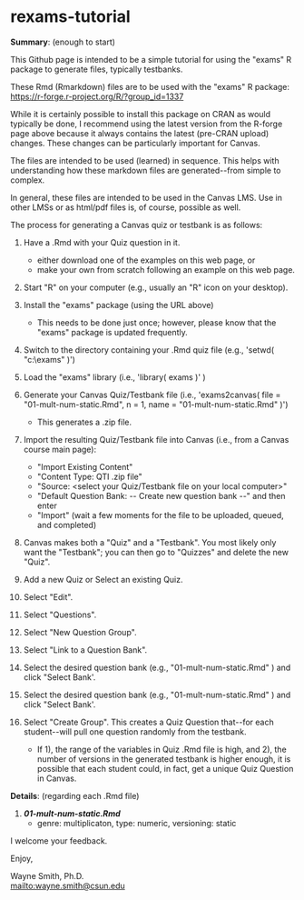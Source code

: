 # rexams-tutorial

**Summary**: (enough to start)

This Github page is intended to be a simple tutorial for using the "exams" R package to generate files, typically testbanks.

These Rmd (Rmarkdown) files are to be used with the "exams" R package:\
https://r-forge.r-project.org/R/?group_id=1337

While it is certainly possible to install this package on CRAN as would typically be done,
 I recommend using the latest version from the R-forge page above because it always contains the latest (pre-CRAN upload) changes.
 These changes can be particularly important for Canvas.

The files are intended to be used (learned) in sequence.  This helps with understanding how these markdown files are generated--from simple to complex.

In general, these files are intended to be used in the Canvas LMS.  Use in other LMSs or as html/pdf files is, of course, possible as well.

The process for generating a Canvas quiz or testbank is as follows:

1. Have a .Rmd with your Quiz question in it.
    * either download one of the examples on this web page, or
    * make your own from scratch following an example on this web page.

2. Start "R" on your computer (e.g., usually an "R" icon on your desktop).

3. Install the "exams" package (using the URL above)
    * This needs to be done just once; however, please know that the "exams" package is updated frequently.

4. Switch to the directory containing your .Rmd quiz file (e.g., 'setwd( "c:\\exams" )')

5. Load the "exams" library (i.e., 'library( exams )' )

6. Generate your Canvas Quiz/Testbank file (i.e., 'exams2canvas( file = "01-mult-num-static.Rmd", n = 1, name = "01-mult-num-static.Rmd" )')
    * This generates a .zip file.

7. Import the resulting Quiz/Testbank file into Canvas (i.e., from a Canvas course main page):
    * "Import Existing Content"
    * "Content Type: QTI .zip file"
    * "Source: <select your Quiz/Testbank file on your local computer>"
    * "Default Question Bank: -- Create new question bank --" and then enter <the name of your testbank file>
    * "Import" (wait a few moments for the file to be uploaded, queued, and completed)

8. Canvas makes both a "Quiz" and a "Testbank".  You most likely only want the "Testbank"; you can then go to "Quizzes" and delete the new "Quiz".

9. Add a new Quiz or Select an existing Quiz.

10. Select "Edit".

11. Select "Questions".

12. Select "New Question Group".

13. Select "Link to a Question Bank".

14. Select the desired question bank (e.g., "01-mult-num-static.Rmd" ) and click "Select Bank'.

15. Select the desired question bank (e.g., "01-mult-num-static.Rmd" ) and click "Select Bank'.

16. Select "Create Group".  This creates a Quiz Question that--for each student--will pull one question randomly from the testbank.
    * If 1), the range of the variables in Quiz .Rmd file is high, and 2), the number of versions in the generated testbank is higher enough, it is possible that each student could, in fact, get a unique Quiz Question in Canvas.


**Details**: (regarding each .Rmd file)

1. ***01-mult-num-static.Rmd***
    * genre: multiplicaton, type: numeric, versioning: static

I welcome your feedback.


Enjoy,

Wayne Smith, Ph.D.\
<mailto:wayne.smith@csun.edu>

